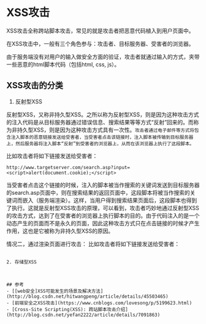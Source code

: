 # XSS攻击
XSS攻击全称跨站脚本攻击，常见的就是攻击者把恶意代码植入到用户页面中。

在XSS攻击中，一般有三个角色参与：攻击者、目标服务器、受害者的浏览器。

由于服务端没有对用户的输入做安全方面的验证，攻击者就通过输入的方式，夹带一些恶意的html脚本代码（包括html, css, js）。


## XSS攻击的分类
1. 反射型XSS

反射型XSS，又称非持久型XSS。之所以称为反射型XSS，则是因为这种攻击方式的注入代码是从目标服务器通过错误信息、搜索结果等等方式“反射”回来的。而称为非持久型XSS，则是因为这种攻击方式具有一次性。`攻击者通过电子邮件等方式将包含注入脚本的恶意链接发送给受害者，当受害者点击该链接时，注入脚本被传输到目标服务器上，然后服务器将注入脚本“反射”到受害者的浏览器上，从而在该浏览器上执行了这段脚本。`

比如攻击者将如下链接发送给受害者：
```
http://www.targetserver.com/search.asp?input=<script>alert(document.cookie);</script>
```
当受害者点击这个链接的时候，注入的脚本被当作搜索的关键词发送到目标服务器的search.asp页面中，则在搜索结果的返回页面中，这段脚本将被当作搜索的关键词而嵌入（服务端渲染）。这样，当用户得到搜索结果页面后，这段脚本也得到了执行。这就是反射型XSS攻击的原理，可以看到，攻击者巧妙地通过反射型XSS的攻击方式，达到了在受害者的浏览器上执行脚本的目的。由于代码注入的是一个动态产生的页面而不是永久的页面，因此这种攻击方式只在点击链接的时候才产生作用，这也是它被称为非持久型XSS的原因。

情况二，通过渲染页面进行攻击：
比如攻击者将如下链接发送给受害者：
```

2. 存储型XSS



## 参考
- [[web安全]XSS可能发生的场景及解决方法](http://blog.csdn.net/hitwangpeng/article/details/45503465)
- [前端安全之XSS攻击](https://www.cnblogs.com/lovesong/p/5199623.html)
- [Cross-Site Scripting(XSS): 跨站脚本攻击介绍](http://blog.csdn.net/yefan2222/article/details/7091863)
